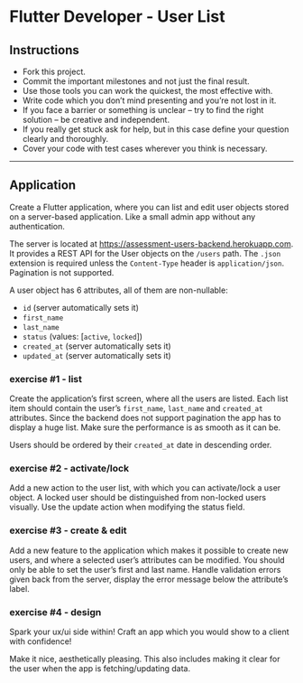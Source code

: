 # Flutter Developer - User List

## Instructions

- Fork this project.
- Commit the important milestones and not just the final result.
- Use those tools you can work the quickest, the most effective with.
- Write code which you don’t mind presenting and you’re not lost in it.
- If you face a barrier or something is unclear – try to find the right
  solution – be creative and independent.
- If you really get stuck ask for help, but in this case define your question
  clearly and thoroughly.
- Cover your code with test cases wherever you think is necessary.

___

## Application

Create a Flutter application, where you can list and edit user objects stored on a
server-based application. Like a small admin app without any authentication.

The server is located at https://assessment-users-backend.herokuapp.com. It provides 
a REST API for the User objects on the `/users` path. The `.json` extension is required 
unless the `Content-Type` header is `application/json`. Pagination is not supported.

A user object has 6 attributes, all of them are non-nullable:

- `id` (server automatically sets it)
- `first_name`
- `last_name`
- `status` (values: [`active`, `locked`])
- `created_at` (server automatically sets it)
- `updated_at` (server automatically sets it)

### exercise #1 - list

Create the application’s first screen, where all the users are listed. 
Each list item should contain the user’s `first_name`, `last_name` 
and `created_at` attributes.
Since the backend does not support pagination the app has to display a huge list.
Make sure the performance is as smooth as it can be.

Users should be ordered by their `created_at` date in descending order.

### exercise #2 - activate/lock

Add a new action to the user list, with which you can activate/lock a user
object. A locked user should be distinguished from non-locked users visually.
Use the update action when modifying the status field.

### exercise #3 - create & edit

Add a new feature to the application which makes it possible to create new users,
and where a selected user’s attributes can be modified. You should only be
able to set the user’s first and last name. Handle validation errors given back
from the server, display the error message below the attribute’s label.

### exercise #4 - design

Spark your ux/ui side within! Craft an app which you would show to a client with confidence!

Make it nice, aesthetically pleasing. This also includes making it clear for the user
when the app is fetching/updating data.
